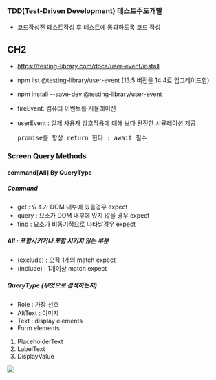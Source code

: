 ### TDD(Test-Driven Development) 테스트주도개발
- 코드작성전 테스트작성 후 테스트에 통과하도록 코드 작성


## CH2
- https://testing-library.com/docs/user-event/install
- npm list @testing-library/user-event (13.5 버전을 14.4로 업그레이드함)
- npm install --save-dev @testing-library/user-event


- fireEvent: 컴퓨터 이벤트를 시뮬레이션
- userEvent : 실제 사용자 상호작용에 대해 보다 완전한 시뮬레이션 제공 <pre>promise를 항상 return 한다 : await 필수 </pre>


### Screen Query Methods

#### command[All] By QueryType

##### Command

- get : 요소가 DOM 내부에 있을경우 expect
- query : 요소가 DOM 내부에 있지 않을 경우 expect
- find : 요소가 비동기적으로 나타날경우 expect


##### All : 포함시키거나 포함 시키지 않는 부분
- (exclude) :  오직 1개의 match expect
- (include) :  1개이상 match expect

##### QueryType (무엇으로 검색하는지)
- Role : 가장 선호 
- AltText : 이미지
- Text : display elements
- Form elements
1. PlaceholderText  
2. LabelText 
3. DisplayValue  

![](https://velog.velcdn.com/images/100dongwoo/post/e4fb862b-1520-405d-b21f-b2bf34653abe/image.png)

